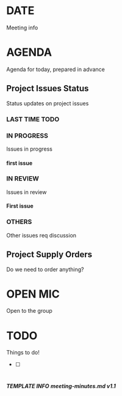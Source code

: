 # DATE

Meeting info

# AGENDA

Agenda for today, prepared in advance

## Project Issues Status

Status updates on project issues

### LAST TIME TODO



### IN PROGRESS

Issues in progress

#### first issue


### IN REVIEW

Issues in review

#### First issue

### OTHERS

Other issues req discussion

## Project Supply Orders

Do we need to order anything?

# OPEN MIC

Open to the group

# TODO

Things to do!

- [ ]

# 

***TEMPLATE INFO***
***meeting-minutes.md v1.1***